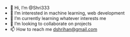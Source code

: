 - 👋 Hi, I’m @Shri333
- 👀 I’m interested in machine learning, web development
- 🌱 I’m currently learning whatever interests me
- 💞️ I’m looking to collaborate on projects
- 📫 How to reach me dshrihan@gmail.com

<!---
Shri333/Shri333 is a ✨ special ✨ repository because its `README.md` (this file) appears on your GitHub profile.
You can click the Preview link to take a look at your changes.
--->
